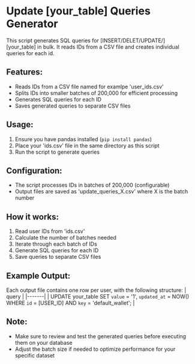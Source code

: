 # Update [your_table] Queries Generator

This script generates SQL queries for [INSERT/DELET/UPDATE/] [your_table] in bulk. It reads IDs from a CSV file and creates individual queries for each id.

## Features:

- Reads IDs from a CSV file named for examlpe 'user_ids.csv'
- Splits IDs into smaller batches of 200,000 for efficient processing
- Generates SQL queries for each ID
- Saves generated queries to separate CSV files

## Usage:

1. Ensure you have pandas installed (`pip install pandas`)
2. Place your 'ids.csv' file in the same directory as this script
3. Run the script to generate queries

## Configuration:

- The script processes IDs in batches of 200,000 (configurable)
- Output files are saved as 'update_queries_X.csv' where X is the batch number

## How it works:

1. Read user IDs from 'ids.csv'
2. Calculate the number of batches needed
3. Iterate through each batch of IDs
4. Generate SQL queries for each ID
5. Save queries to separate CSV files

## Example Output:

Each output file contains one row per user, with the following structure:
| query |
|-------|
| UPDATE your_table SET `value` = '1', `updated_at` = NOW() WHERE `id` = [USER_ID] AND `key` = 'default_wallet'; |

## Note:

- Make sure to review and test the generated queries before executing them on your database
- Adjust the batch size if needed to optimize performance for your specific dataset